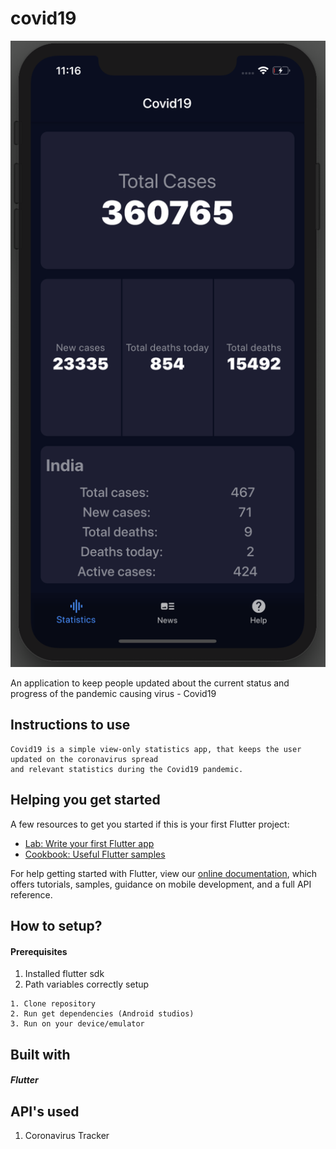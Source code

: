 # covid19

![Screenshot 2020-03-23 at 11.16.14 PM](Screenshot%202020-03-23%20at%2011.16.14%20PM.png)

An application to keep people updated about the current status and progress of the pandemic causing virus - Covid19

## Instructions to use
```
Covid19 is a simple view-only statistics app, that keeps the user updated on the coronavirus spread 
and relevant statistics during the Covid19 pandemic.
```
## Helping you get started
A few resources to get you started if this is your first Flutter project:
- [Lab: Write your first Flutter app](https://flutter.dev/docs/get-started/codelab)
- [Cookbook: Useful Flutter samples](https://flutter.dev/docs/cookbook)

For help getting started with Flutter, view our
[online documentation](https://flutter.dev/docs), which offers tutorials,
samples, guidance on mobile development, and a full API reference.
## How to setup?
#### Prerequisites
1. Installed flutter sdk
2. Path variables correctly setup

```
1. Clone repository
2. Run get dependencies (Android studios)
3. Run on your device/emulator
```


## Built with
##### Flutter


## API's used
1. Coronavirus Tracker
